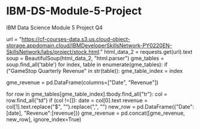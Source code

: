 # IBM-DS-Module-5-Project
IBM Data Science Module 5 Project Q4

url = "https://cf-courses-data.s3.us.cloud-object-storage.appdomain.cloud/IBMDeveloperSkillsNetwork-PY0220EN-SkillsNetwork/labs/project/stock.html."
html_data_2 = requests.get(url).text
soup = BeautifulSoup(html_data_2, "html.parser")
gme_tables = soup.find_all('table')
for index, table in enumerate(gme_tables):
    if ("GameStop Quarterly Revenue" in str(table)):
        gme_table_index = index

gme_revenue = pd.DataFrame(columns=["Date", "Revenue"])

for row in gme_tables[gme_table_index].tbody.find_all("tr"):
    col = row.find_all("td")
    if (col !=[]):
        date = col[0].text
        revenue = col[1].text.replace("$", "").replace(",", "")
        new_row = pd.DataFrame({"Date": [date], "Revenue":[revenue]})
        gme_revenue = pd.concat([gme_revenue, new_row], ignore_index=True)
